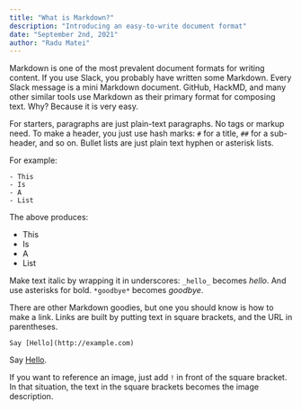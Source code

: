 ```yaml
---
title: "What is Markdown?"
description: "Introducing an easy-to-write document format"
date: "September 2nd, 2021"
author: "Radu Matei"
---
```


Markdown is one of the most prevalent document formats for writing content. If
you use Slack, you probably have written some Markdown. Every Slack message is a
mini Markdown document. GitHub, HackMD, and many other similar tools use
Markdown as their primary format for composing text. Why? Because it is very
easy.

For starters, paragraphs are just plain-text paragraphs. No tags or markup need.
To make a header, you just use hash marks: `#` for a title, `##` for a
sub-header, and so on. Bullet lists are just plain text hyphen or asterisk
lists.

For example:

```
- This
- Is
- A
- List
```

The above produces:

- This
- Is
- A
- List

Make text italic by wrapping it in underscores: `_hello_` becomes _hello_. And
use asterisks for bold. `*goodbye*` becomes _goodbye_.

There are other Markdown goodies, but one you should know is how to make a link.
Links are built by putting text in square brackets, and the URL in parentheses.

```
Say [Hello](http://example.com)
```

Say [Hello](http://example.com).

If you want to reference an image, just add `!` in front of the square bracket.
In that situation, the text in the square brackets becomes the image
description.
